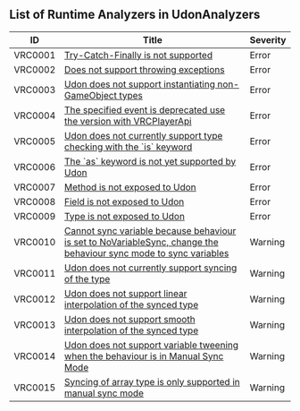 ## List of Runtime Analyzers in UdonAnalyzers

| ID      | Title                                                                                                                             | Severity | 
| ------- | --------------------------------------------------------------------------------------------------------------------------------- | -------- | 
| VRC0001 | [Try\-Catch\-Finally is not supported](./VRC0001.md)                                                                              | Error    | 
| VRC0002 | [Does not support throwing exceptions](./VRC0002.md)                                                                              | Error    | 
| VRC0003 | [Udon does not support instantiating non\-GameObject types](./VRC0003.md)                                                         | Error    | 
| VRC0004 | [The specified event is deprecated use the version with VRCPlayerApi](./VRC0004.md)                                               | Error    | 
| VRC0005 | [Udon does not currently support type checking with the \`is\` keyword](./VRC0005.md)                                             | Error    | 
| VRC0006 | [The \`as\` keyword is not yet supported by Udon](./VRC0006.md)                                                                   | Error    | 
| VRC0007 | [Method is not exposed to Udon](./VRC0007.md)                                                                                     | Error    | 
| VRC0008 | [Field is not exposed to Udon](./VRC0008.md)                                                                                      | Error    | 
| VRC0009 | [Type is not exposed to Udon](./VRC0009.md)                                                                                       | Error    | 
| VRC0010 | [Cannot sync variable because behaviour is set to NoVariableSync, change the behaviour sync mode to sync variables](./VRC0010.md) | Warning  | 
| VRC0011 | [Udon does not currently support syncing of the type](./VRC0011.md)                                                               | Warning  | 
| VRC0012 | [Udon does not support linear interpolation of the synced type](./VRC0012.md)                                                     | Warning  | 
| VRC0013 | [Udon does not support smooth interpolation of the synced type](./VRC0013.md)                                                     | Warning  | 
| VRC0014 | [Udon does not support variable tweening when the behaviour is in Manual Sync Mode](./VRC0014.md)                                 | Warning  | 
| VRC0015 | [Syncing of array type is only supported in manual sync mode](./VRC0015.md)                                                       | Warning  | 


